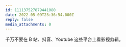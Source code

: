```yaml
---
id: 111137527879441080
date: 2022-05-09T23:36:54.000Z
reply: false
media_attachments: 0
---
```


千万不要在 B 站、抖音、Youtube 这些平台上看影视剪辑。


